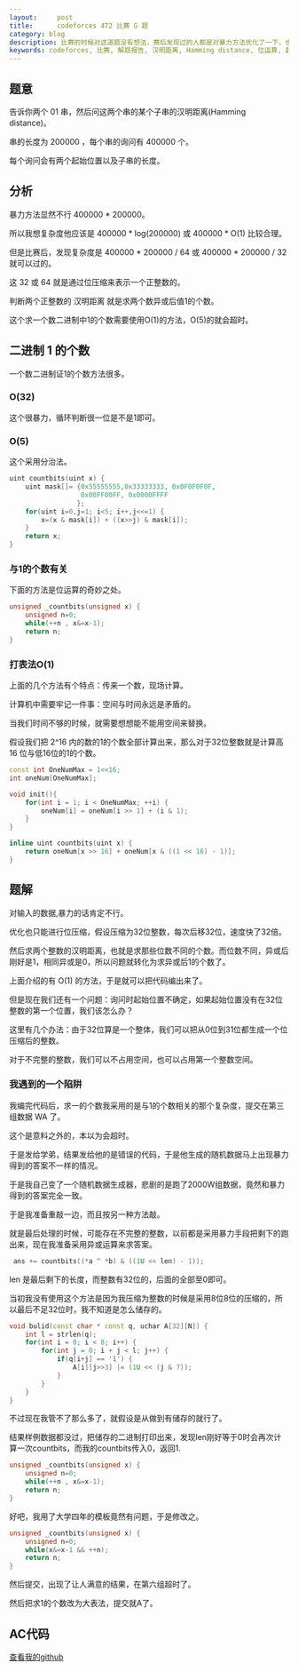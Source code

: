 ```yaml
---
layout:     post
title:      codeforces 472 比赛 G 题
category: blog
description: 比赛的时候对这道题没有想法，赛后发现过的人都是对暴力方法优化了一下，也就是快了64倍或32倍就可以过的，没想到考察的是常数优化。。。
keywords: codeforces, 比赛, 解题报告, 汉明距离, Hamming distance, 位运算, 超时
---
```



## 题意

告诉你两个 01 串，然后问这两个串的某个子串的汉明距离(Hamming distance)。

串的长度为 200000 ，每个串的询问有 400000 个。

每个询问会有两个起始位置以及子串的长度。

## 分析

暴力方法显然不行 400000 * 200000。

所以我想复杂度他应该是 400000 * log(200000) 或 400000 * O(1) 比较合理。

但是比赛后，发现复杂度是 400000 * 200000 / 64 或 400000 * 200000 / 32 就可以过的。

这 32 或 64 就是通过位压缩来表示一个正整数的。

判断两个正整数的 汉明距离 就是求两个数异或后值1的个数。

这个求一个数二进制中1的个数需要使用O(1)的方法，O(5)的就会超时。


## 二进制 1 的个数

一个数二进制证1的个数方法很多。

### O(32)

这个很暴力，循环判断很一位是不是1即可。

### O(5)

这个采用分治法。


```cpp
uint countbits(uint x) {
    uint mask[]= {0x55555555,0x33333333, 0x0F0F0F0F,
                  0x00FF00FF, 0x0000FFFF
                 };
    for(uint i=0,j=1; i<5; i++,j<<=1) {
        x=(x & mask[i]) + ((x>>j) & mask[i]);
    }
    return x;
}
```

### 与1的个数有关

下面的方法是位运算的奇妙之处。

```cpp
unsigned _countbits(unsigned x) {
    unsigned n=0;
    while(++n , x&=x-1);
    return n;
}
```

### 打表法O(1)

上面的几个方法有个特点：传来一个数，现场计算。

计算机中需要牢记一件事：空间与时间永远是矛盾的。

当我们时间不够的时候，就需要想想能不能用空间来替换。

假设我们把 2^16 内的数的1的个数全部计算出来，那么对于32位整数就是计算高 16 位与低16位的1的个数。

```cpp
const int OneNumMax = 1<<16;
int oneNum[OneNumMax];

void init(){
	for(int i = 1; i < OneNumMax; ++i) {
		oneNum[i] = oneNum[i >> 1] + (i & 1);
	}
}

inline uint countbits(uint x) {
    return oneNum[x >> 16] + oneNum[x & ((1 << 16) - 1)];
}
```
## 题解

对输入的数据,暴力的话肯定不行。

优化也只能进行位压缩，假设压缩为32位整数，每次后移32位，速度快了32倍。

然后求两个整数的汉明距离，也就是求那些位数不同的个数。而位数不同，异或后刚好是1，相同异或是0，所以问题就转化为求异或后1的个数了。

上面介绍的有 O(1) 的方法，于是就可以把代码编出来了。

但是现在我们还有一个问题：询问时起始位置不确定，如果起始位置没有在32位整数的第一个位置，我们该怎么办？

这里有几个办法：由于32位算是一个整体，我们可以把从0位到31位都生成一个位压缩后的整数。

对于不完整的整数，我们可以不占用空间，也可以占用第一个整数空间。


### 我遇到的一个陷阱

我编完代码后，求一的个数我采用的是与1的个数相关的那个复杂度，提交在第三组数据 WA 了。

这个是意料之外的，本以为会超时。

于是发给学弟，结果发给他的是错误的代码，于是他生成的随机数据马上出现暴力得到的答案不一样的情况。

于是我自己变了一个随机数据生成器，悲剧的是跑了2000W组数据，竟然和暴力得到的答案完全一致。

于是我准备重敲一边，而且按另一种方法敲。

就是最后处理的时候，可能存在不完整的整数，以前都是采用暴力手段把剩下的跑出来，现在我准备采用异或运算来求答案。	

```cpp
 ans += countbits((*a ^ *b) & ((1U << len) - 1));
```

len 是最后剩下的长度，而整数有32位的，后面的全部至0即可。

当初我没有使用这个方法是因为我压缩为整数的时候是采用8位8位的压缩的，所以最后不足32位时，我不知道是怎么储存的。

```cpp
void bulid(const char * const q, uchar A[32][N]) {
    int l = strlen(q);
    for(int i = 0; i < 8; i++) {
        for(int j = 0; i + j < l; j++) {
            if(q[i+j] == '1') {
                A[i][j>>3] |= (1U << (j & 7));
            }
        }
    }
}
```

不过现在我管不了那么多了，就假设是从做到有储存的就行了。

结果样例数据都没过，把储存的二进制打印出来，发现len刚好等于0时会再次计算一次countbits，而我的countbits传入0，返回1.

```cpp
unsigned _countbits(unsigned x) {
    unsigned n=0;
    while(++n , x&=x-1);
    return n;
}
```

好吧，我用了大学四年的模板竟然有问题，于是修改之。

```cpp
unsigned _countbits(unsigned x) {
    unsigned n=0;
    while(x&=x-1 && ++n);
    return n;
}
```

然后提交，出现了让人满意的结果，在第六组超时了。

然后把求1的个数改为大表法，提交就A了。


## AC代码

[查看我的github][codeforces-472G]

[codeforces-472G]: https://github.com/tiankonguse/ACM/blob/master/codeforces/472G.cpp


